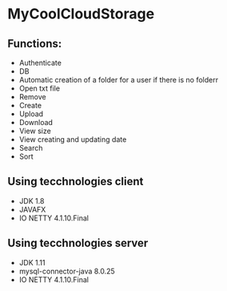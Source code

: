 <h1>MyCoolCloudStorage</h1>

<h2>Functions:</h2>
<ul>
<li>Authenticate</li>
<li>DB</li>
<li>Automatic creation of a folder for a user if there is no folderr</li>
<li>Open txt file</li>
<li>Remove</li>
<li>Create</li>
<li>Upload</li>
<li>Download</li>
<li>View size</li>
<li>View creating and updating date</li>
<li>Search</li>
<li>Sort</li>
</ul>

<h2>Using tecchnologies client</h2>
<ul>
<li>JDK 1.8</li>
<li>JAVAFX </li>
<li>IO NETTY 4.1.10.Final</li>
</ul>

<h2>Using tecchnologies server</h2>
<ul>
<li>JDK 1.11</li>
<li>mysql-connector-java 8.0.25</li>
<li>IO NETTY 4.1.10.Final</li>
</ul>
